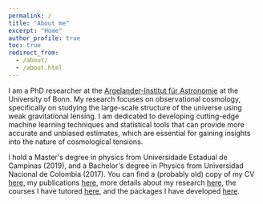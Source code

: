 ```yaml
---
permalink: /
title: "About me"
excerpt: "Home"
author_profile: true
toc: true
redirect_from: 
  - /about/
  - /about.html
---
```

I am a PhD researcher at the [Argelander-Institut für Astronomie](https://astro.uni-bonn.de/en/institute) at the University of Bonn. My research focuses on observational cosmology, specifically on studying the large-scale structure of the universe using weak gravitational lensing. I am dedicated to developing cutting-edge machine learning techniques and statistical tools that can provide more accurate and unbiased estimates, which are essential for gaining insights into the nature of cosmological tensions.

I hold a Master's degree in physics from Universidade Estadual de Campinas (2019), and a Bachelor's degree in Physics from Universidad Nacional de Colombia (2017). You can find a (probably old) copy of my CV [here](https://andalenavals.github.io/assets/files/academic_cv.pdf), my publications [here](https://scholar.google.com/citations?user=HyzKl44AAAAJ&hl=en), more details about my research [here](https://andalenavals.github.io/forschung/), the courses I have tutored [here](https://andalenavals.github.io/teaching/), and the packages I have developed [here](https://andalenavals.github.io/packages/).
